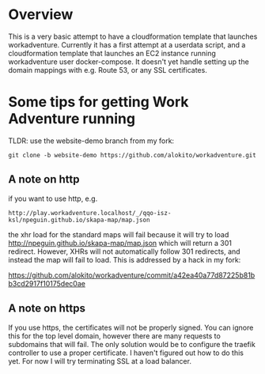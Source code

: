 # Overview

This is a very basic attempt to have a cloudformation template that launches workadventure. 
Currently it has a first attempt at a userdata script, and a cloudformation template that launches an EC2 instance running workadventure user docker-compose.
It doesn't yet handle setting up the domain mappings with e.g. Route 53, or any SSL certificates.

# Some tips for getting Work Adventure running

TLDR: use the website-demo branch from my fork: 

    git clone -b website-demo https://github.com/alokito/workadventure.git

## A note on http

if you want to use http, e.g.

    http://play.workadventure.localhost/_/qqo-isz-ksl/npeguin.github.io/skapa-map/map.json

the xhr load for the standard maps will fail because it will try to load http://npeguin.github.io/skapa-map/map.json which will return a 301 redirect. However, XHRs will not automatically follow 301 redirects, and instead the map will fail to load. This is addressed by a hack in my fork:

https://github.com/alokito/workadventure/commit/a42ea40a77d87225b81bb3cd2917f10175dec0ae

## A note on https

If you use https, the certificates will not be properly signed. You can ignore this for the top level domain, however there are many requests to subdomains that will fail. The only solution would be to configure the traefik controller to use a proper certificate. I haven't figured out how to do this yet. For now I will try terminating SSL at a load balancer.